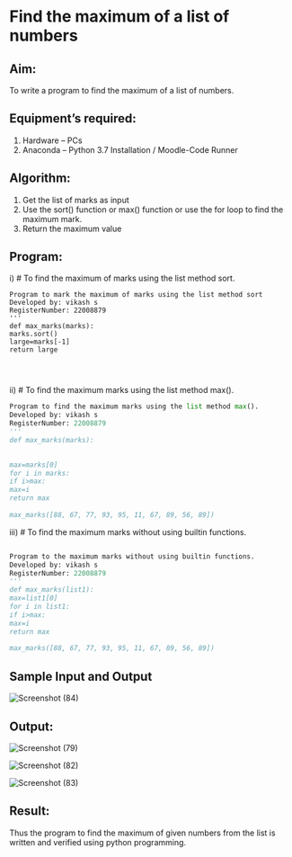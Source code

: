 # Find the maximum of a list of numbers
## Aim:
To write a program to find the maximum of a list of numbers.
## Equipment’s required:
1.	Hardware – PCs
2.	Anaconda – Python 3.7 Installation / Moodle-Code Runner
## Algorithm:
1.	Get the list of marks as input
2.	Use the sort() function or max() function or use the for loop to find the maximum mark.
3.	Return the maximum value
## Program:

i)	# To find the maximum of marks using the list method sort.
```
Program to mark the maximum of marks using the list method sort
Developed by: vikash s
RegisterNumber: 22008879
'''
def max_marks(marks):
marks.sort()
large=marks[-1]
return large




```

ii)	# To find the maximum marks using the list method max().
```Python
Program to find the maximum marks using the list method max().
Developed by: vikash s
RegisterNumber: 22008879
'''
def max_marks(marks):

 
max=marks[0]
for i in marks:
if i>max:
max=i
return max
 
max_marks([88, 67, 77, 93, 95, 11, 67, 89, 56, 89])


```

iii) # To find the maximum marks without using builtin functions.
```Python

Program to the maximum marks without using builtin functions.
Developed by: vikash s
RegisterNumber: 22008879
'''
def max_marks(list1):
max=list1[0]
for i in list1:
if i>max:
max=i
return max
 
max_marks([88, 67, 77, 93, 95, 11, 67, 89, 56, 89])

```
## Sample Input and Output
![Screenshot (84)](https://user-images.githubusercontent.com/119433834/215094448-4f35a1c0-9ea5-4cbc-9d61-68869e678724.png)


## Output:


![Screenshot (79)](https://user-images.githubusercontent.com/119433834/215094735-837cf0d2-47c9-411d-8fe5-f721462f0280.png)


![Screenshot (82)](https://user-images.githubusercontent.com/119433834/215094695-53973145-59b0-4a6c-bc02-69aec1e174cb.png)

![Screenshot (83)](https://user-images.githubusercontent.com/119433834/215094817-b8cdfe61-0334-4462-86dd-af1ea8f45d6a.png)


## Result:
Thus the program to find the maximum of given numbers from the list is written and verified using python programming.
